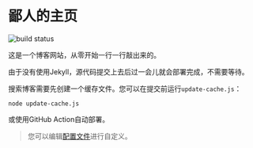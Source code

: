 # 鄙人的主页
![build status](https://github.com/jason-bowen-zheng/jason-bowen-zheng.github.io/actions/workflows/main.yml/badge.svg)

这是一个博客网站，从零开始一行一行敲出来的。

由于没有使用Jekyll，源代码提交上去后过一会儿就会部署完成，不需要等待。

搜索博客需要先创建一个缓存文件。您可以在提交前运行`update-cache.js`：

```shell
node update-cache.js
```

或使用GitHub Action自动部署。
> 您可以编辑[配置文件](https://github.com/jason-bowen-zheng/jason-bowen-zheng.github.io/blob/master/.github/workflows/main.yml)进行自定义。